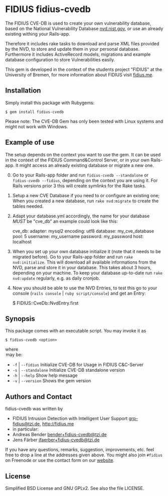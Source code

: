 # FIDIUS fidius-cvedb

The FIDIUS CVE-DB is used to create your own vulnerability database, based on
the National Vulnerability Database [nvd.nist.gov](http://nvd.nist.gov/),
or use an already existing withing your Rails-app.

Therefore it includes rake tasks to download and parse XML files provided by the
NVD, to store and update them in your personal database. Furthermore it includes
ActiveRecord models, migrations and example database configuration to store
Vulnerabilities easily.

This gem is developed in the context of the students project "FIDIUS" at the
University of Bremen, for more information about FIDIUS visit
[fidius.me](http://fidius.me/en).

## Installation

Simply install this package with Rubygems:

    $ gem install fidius-cvedb

Please note: The CVE-DB Gem has only been tested with Linux systems and might
not work with Windows.

## Example of use

The setup depends on the context you want to use the gem. It can be used in the
context of the FIDIUS Command&Control Server, or in your own Rails-app. It might
access an already existing database or migrate a new one.

0. Go to your Rails-app folder and run `fidius-cvedb --standalone` or
   `fidius-cvedb --fidius`, depending on the context you are using it. For Rails
   versions prior 3 this will create symlinks for the Rake tasks.
1. Setup a new CVE Database if you need to or configure an existing one; When
   you created a new database, run `rake nvd:migrate` to create the tables
   needed.
2. Adapt your database.yml accordingly, the name for your database _MUST_ be
    "cve_db" an example could look like this:


    cve_db:
      adapter: mysql2
      encoding: utf8
      database: my_cve_database
      pool: 5
      username: my_username
      password: my_password
      host: localhost


3. When you set up your own database initialize it (note that it needs to be
   migrated before). Go to your Rails-app folder and run
   `rake nvd:initialize`. This will download all available informations from the
   NVD, parse and store it in your database. This takes about 3 hours, depending
   on your machine. To keep your database up-to-date run `rake nvd:update`
   regularly, e.g. as daily cronjob.
4. Now you should be able to use the NVD Entries, to test this go to your
   console (`rails console` | `ruby script/console`) and get an Entry:

    $ FIDIUS::CveDb::NvdEntry.first


## Synopsis

This package comes with an executable script. You may invoke it as

    $ fidius-cvedb <option>

where <option> may be:

* `-f` | `--fidius` Initialize CVE-DB for Usage in FIDIUS C&C-Server
* `-s` | `--standalone` Initialize CVE-DB standalone version
* `-h` | `--help` Show help message
* `-v` | `--version` Shows the gem version


## Authors and Contact

fidius-cvedb was written by

* FIDIUS Intrusion Detection with Intelligent User Support
  <grp-fidius@tzi.de>, <http://fidius.me>
* in particular:
 * Andreas Bender <bender+fidius-cvedb@tzi.de>
 * Jens Färber <jfaerber+fidius-cvedb@tzi.de>

If you have any questions, remarks, suggestion, improvements,
etc. feel free to drop a line at the addresses given above.
You might also join `#fidius` on Freenode or use the contact
form on our [website](http://fidius.me/en/contact).


## License

Simplified BSD License and GNU GPLv2. See also the file LICENSE.
